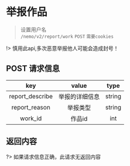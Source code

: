 # 举报作品

> 设置用户名  
> `/nemo/v2/report/work` `POST` `需要cookies`

!> 慎用此api,多次恶意举报他人可能会造成封号！

## POST 请求信息

|     key         |     value      |  type  |
| :-------------: | :------------: | :----: |
| report_describe | 举报的详细信息 | string |
| report_reason   |    举报类型    | string |
|    work_id      |     作品id     |  int   |

## 返回内容

?> 如果请求信息正确，此请求无返回内容
